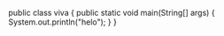public class viva
{
    public static void main(String[] args)
    {
        System.out.println("helo");
    }
}